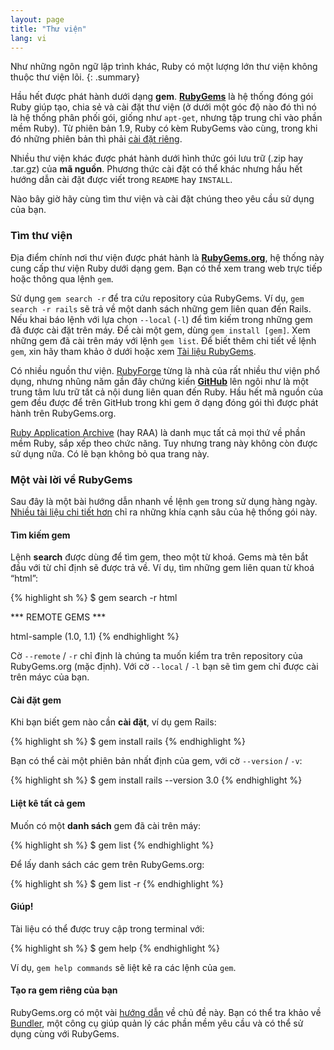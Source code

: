 ```yaml
---
layout: page
title: "Thư viện"
lang: vi
---
```


Như những ngôn ngữ lập trình khác, Ruby có một lượng lớn thư viện không thuộc
thư viện lõi.
{: .summary}

Hầu hết được phát hành dưới dạng **gem**. [**RubyGems**][1] là hệ thống đóng gói
Ruby giúp tạo, chia sẻ và cài đặt thư viện (ở dưới một góc độ nào đó thì nó là
hệ thống phân phối gói, giống như `apt-get`, nhưng tập trung chỉ vào phần mềm Ruby).
Từ phiên bản 1.9, Ruby có kèm RubyGems vào cùng, trong khi đó những phiên bản thì
phải [cài đặt riêng][2].

Nhiều thư viện khác được phát hành dưới hình thức gói lưu trữ (.zip hay .tar.gz)
của **mã nguồn**. Phương thức cài đặt có thể khác nhưng hầu hết hướng dẫn cài
đặt được viết trong `README` hay `INSTALL`.

Nào bây giờ hãy cùng tìm thư viện và cài đặt chúng theo yêu cầu sử dụng của bạn.

### Tìm thư viện

Địa điểm chính nơi thư viện được phát hành là [**RubyGems.org**][3],
hệ thống này cung cấp thư viện Ruby dưới dạng gem. Bạn có thể xem trang web trực
tiếp hoặc thông qua lệnh `gem`.

Sử dụng `gem search -r` để tra cứu repository của RubyGems. Ví dụ,
`gem search -r rails` sẽ trả về một danh sách những gem liên quan đến Rails.
Nếu khai báo lệnh với lựa chọn `--local` (`-l`) để tìm kiếm trong những gem đã
được cài đặt trên máy. Để cài một gem, dùng `gem install
[gem]`. Xem những gem đã cài trên máy với lệnh `gem list`. Để biết thêm chi tiết
về lệnh `gem`, xin hãy tham khảo ở dưới hoặc xem [Tài liệu RubyGems][1].

Có nhiều nguồn thư viện. [RubyForge][4] từng là nhà của rất nhiều thư viện phổ
dụng, nhưng nhũng năm gần đây chứng kiến [**GitHub**][5] lên ngôi như là một
trung tâm lưu trữ tất cả nội dung liên quan đến Ruby. Hầu hết mã nguồn của gem
đều được để trên GitHub trong khi gem ở dạng đóng gói thì được phát hành trên
RubyGems.org.

[Ruby Application Archive][6] (hay RAA) là danh mục tất cả mọi thứ về phần mềm
Ruby, sắp xếp theo chức năng. Tuy nhưng trang này không còn được sử dụng nữa. Có
lẽ bạn không bỏ qua trang này.

### Một vài lời về RubyGems

Sau đây là một bài hướng dẫn nhanh về lệnh `gem` trong sử dụng hàng ngày.
[Nhiều tài liệu chi tiết hơn][7] chỉ ra những khía cạnh sâu của hệ thống gói này.

#### Tìm kiếm gem

Lệnh **search** được dùng để tìm gem, theo một từ khoá.
Gems mà tên bắt đầu với từ chỉ định sẽ được trả về.
Ví dụ, tìm những gem liên quan từ khoá “html”:

{% highlight sh %}
$ gem search -r html

*** REMOTE GEMS ***

html-sample (1.0, 1.1)
{% endhighlight %}

Cờ `--remote` / `-r` chỉ định là chúng ta muốn kiểm tra trên repository
của RubyGems.org (mặc định).
Với cờ `--local` / `-l` bạn sẽ tìm gem chỉ được cài trên máyc của bạn.

#### Cài đặt gem

Khi bạn biết gem nào cần **cài đặt**, ví dụ gem Rails:

{% highlight sh %}
$ gem install rails
{% endhighlight %}

Bạn có thể cài một phiên bản nhất định của gem, với cờ `--version` / `-v`:

{% highlight sh %}
$ gem install rails --version 3.0
{% endhighlight %}

#### Liệt kê tất cả gem

Muốn có một **danh sách** gem đã cài trên máy:

{% highlight sh %}
$ gem list
{% endhighlight %}

Để lấy danh sách các gem trên RubyGems.org:

{% highlight sh %}
$ gem list -r
{% endhighlight %}

#### Giúp!

Tài liệu có thể được truy cập trong terminal với:

{% highlight sh %}
$ gem help
{% endhighlight %}

Ví dụ, `gem help commands` sẽ liệt kê ra các lệnh của `gem`.

#### Tạo ra gem riêng của bạn

RubyGems.org có một vài [hướng dẫn][8] về chủ đề này. Bạn có thể tra khảo về
[Bundler][9], một công cụ giúp quản lý các phần mềm yêu cầu và có thể sử dụng
cùng với RubyGems.



[1]: http://docs.rubygems.org
[2]: http://rubygems.org/pages/download
[3]: http://rubygems.org
[4]: http://rubyforge.org/
[5]: http://github.com
[6]: http://raa.ruby-lang.org/
[7]: http://docs.rubygems.org/
[8]: http://guides.rubygems.org
[9]: http://gembundler.com
